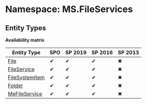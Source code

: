 # Namespace: MS.FileServices

## Entity Types

**Availability matrix**

Entity Type | SPO | SP 2019 | SP 2016 | SP 2013
----------|-----|---------|---------|--------
[File](./EntityTypes/File.md) | ✔ | ✔ | ✔ | ✖
[FileService](./EntityTypes/FileService.md) | ✔ | ✔ | ✔ | ✖
[FileSystemItem](./EntityTypes/FileSystemItem.md) | ✔ | ✔ | ✔ | ✖
[Folder](./EntityTypes/Folder.md) | ✔ | ✔ | ✔ | ✖
[MeFileService](./EntityTypes/MeFileService.md) | ✔ | ✔ | ✔ | ✖
